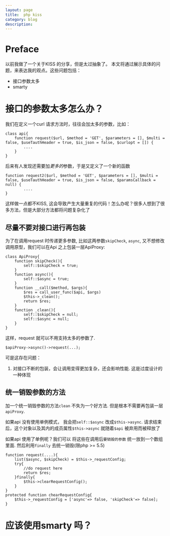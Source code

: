 ```yaml
---
layout: page
title:	php kiss
category: blog
description: 
---
```

# Preface
以前我做了一个关于KISS 的分享，但是太过抽象了。 本文将通过展示具体的问题，来表达我的观点。这些问题包括：

- 接口参数太多
- smarty

# 接口的参数太多怎么办？
我们在定义一个curl 请求方法时，往往会加太多的参数，比如：

	class api{
		function request($url, $method = 'GET', $parameters = [], $multi = false, $useTauthHeader = true, $is_json = false, $curlopt = []) {
			....
		}
	}

后来有人发现还需要加*更多的*参数，于是又定义了一个新的函数

	function request2($url, $method = 'GET', $parameters = [], $multi = false, $useTauthHeader = true, $is_json = false, $paramsCallback = null) {
			....
	}

这样做一点都不KISS, 这会导致产生大量重复的代码！怎么办呢？很多人想到了很多方法，但是大部分方法都将问题复杂化了

## 尽量不要对接口进行再包装
为了在调用request 时传递更多参数, 比如这两参数`skipCheck`, `async`, 又不想修改调用原型，我们可以在Api 之上包装一层ApiProxy:

	class ApiProxy{
		function skipCheck(){
			self::$skipCheck = true;
		}
		function async(){
			self::$async = true;
		}
		function __call($method, $args){
			$res = call_user_func($api, $args)
			$this->_clean();
			return $res;
		}
		function _clean(){
			self::$skipCheck = null;
			self::$async = null;
		}
	}

这样，request 就可以不用支持太多的参数了. 

	$apiProxy->async()->request(...);

可是这存在问题：

1. 对接口不断的包装，会让调用变得更加复杂，还会影响性能. 这是过度设计的一种体现

## 统一销毁参数的方法
加一个统一销毁参数的方法`clean` 不失为一个好方法. 但是根本不需要再包装一层`apiProxy`.

如果api 没有使用单例模式， 我会把`self::$async` 改成`$this->async`. 请求结束后，这个对象以及其内的成员属性`$this->async` 就随着`$api` 被弃用而被释放了

如果api 使用了单例呢？我们可以 将这些在调用后`要销毁的参数` 统一放到一个数组里面. 然后利用`finally` 去统一销毁(限php >= 5.5)

	function request(....){
		list($async, $skipCheck) = $this->_requestConfig;
		try{
			//do request here	
			return $res;
		}finally{
			$this->clearRequestConfig();
		}
	}
	protected function chearRequestConfig{
		$this->_requestConfig = ['async'=> false, 'skipCheck'=> false];
	}

# 应该使用smarty 吗？
